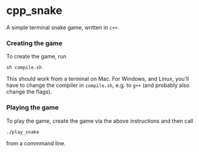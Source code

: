 # cpp_snake
A simple terminal snake game, written in `c++`.

### Creating the game

To create the game, run 

```
sh compile.sh
```

This should work from a terminal on Mac. For Windows, and Linux,
you'll have to change the compiler in `compile.sh`, e.g. to `g++`
(and probably also change the flags).


### Playing the game

To play the game, create the game via the above instructions and then call

```
./play_snake
```

from a commmand line.